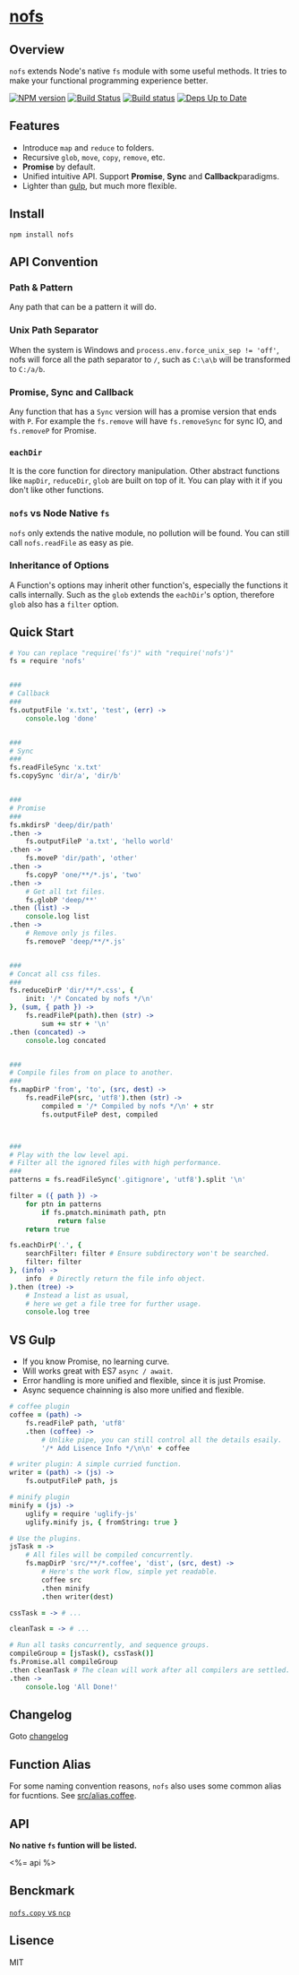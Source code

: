 # [nofs](https://github.com/ysmood/nofs)

## Overview

`nofs` extends Node's native `fs` module with some useful methods. It tries
to make your functional programming experience better.

[![NPM version](https://badge.fury.io/js/nofs.svg)](http://badge.fury.io/js/nofs) [![Build Status](https://travis-ci.org/ysmood/nofs.svg)](https://travis-ci.org/ysmood/nofs) [![Build status](https://ci.appveyor.com/api/projects/status/11ddy1j4wofdhal7?svg=true)](https://ci.appveyor.com/project/ysmood/nofs)
 [![Deps Up to Date](https://david-dm.org/ysmood/nofs.svg?style=flat)](https://david-dm.org/ysmood/nofs)

## Features

- Introduce `map` and `reduce` to folders.
- Recursive `glob`, `move`, `copy`, `remove`, etc.
- **Promise** by default.
- Unified intuitive API. Support **Promise**, **Sync** and **Callback**paradigms.
- Lighter than [gulp](https://github.com/gulpjs/gulp), but much more flexible.

## Install

```shell
npm install nofs
```

## API Convention

### Path & Pattern

Any path that can be a pattern it will do.

### Unix Path Separator

When the system is Windows and `process.env.force_unix_sep != 'off'`, nofs  will force all the path separator to `/`, such as `C:\a\b` will be transformed to `C:/a/b`.

### Promise, Sync and Callback

Any function that has a `Sync` version will has a promise version that ends with `P`.
For example the `fs.remove` will have `fs.removeSync` for sync IO, and `fs.removeP` for Promise.

### `eachDir`

It is the core function for directory manipulation. Other abstract functions
like `mapDir`, `reduceDir`, `glob` are built on top of it. You can play
with it if you don't like other functions.

### `nofs` vs Node Native `fs`

`nofs` only extends the native module, no pollution will be found. You can
still call `nofs.readFile` as easy as pie.

### Inheritance of Options

A Function's options may inherit other function's, especially the functions it calls internally. Such as the `glob` extends the `eachDir`'s
option, therefore `glob` also has a `filter` option.

## Quick Start

```coffee
# You can replace "require('fs')" with "require('nofs')"
fs = require 'nofs'


###
# Callback
###
fs.outputFile 'x.txt', 'test', (err) ->
    console.log 'done'


###
# Sync
###
fs.readFileSync 'x.txt'
fs.copySync 'dir/a', 'dir/b'


###
# Promise
###
fs.mkdirsP 'deep/dir/path'
.then ->
    fs.outputFileP 'a.txt', 'hello world'
.then ->
    fs.moveP 'dir/path', 'other'
.then ->
    fs.copyP 'one/**/*.js', 'two'
.then ->
    # Get all txt files.
    fs.globP 'deep/**'
.then (list) ->
    console.log list
.then ->
    # Remove only js files.
    fs.removeP 'deep/**/*.js'


###
# Concat all css files.
###
fs.reduceDirP 'dir/**/*.css', {
    init: '/* Concated by nofs */\n'
}, (sum, { path }) ->
    fs.readFileP(path).then (str) ->
        sum += str + '\n'
.then (concated) ->
    console.log concated


###
# Compile files from on place to another.
###
fs.mapDirP 'from', 'to', (src, dest) ->
    fs.readFileP(src, 'utf8').then (str) ->
        compiled = '/* Compiled by nofs */\n' + str
        fs.outputFileP dest, compiled



###
# Play with the low level api.
# Filter all the ignored files with high performance.
###
patterns = fs.readFileSync('.gitignore', 'utf8').split '\n'

filter = ({ path }) ->
    for ptn in patterns
        if fs.pmatch.minimath path, ptn
            return false
    return true

fs.eachDirP('.', {
    searchFilter: filter # Ensure subdirectory won't be searched.
    filter: filter
}, (info) ->
    info  # Directly return the file info object.
).then (tree) ->
    # Instead a list as usual,
    # here we get a file tree for further usage.
    console.log tree
```


## VS Gulp

- If you know Promise, no learning curve.
- Will works great with ES7 `async / await`.
- Error handling is more unified and flexible, since it is just Promise.
- Async sequence chainning is also more unified and flexible.

```coffee
# coffee plugin
coffee = (path) ->
    fs.readFileP path, 'utf8'
    .then (coffee) ->
        # Unlike pipe, you can still control all the details esaily.
        '/* Add Lisence Info */\n\n' + coffee

# writer plugin: A simple curried function.
writer = (path) -> (js) ->
    fs.outputFileP path, js

# minify plugin
minify = (js) ->
    uglify = require 'uglify-js'
    uglify.minify js, { fromString: true }

# Use the plugins.
jsTask = ->
    # All files will be compiled concurrently.
    fs.mapDirP 'src/**/*.coffee', 'dist', (src, dest) ->
        # Here's the work flow, simple yet readable.
        coffee src
        .then minify
        .then writer(dest)

cssTask = -> # ...

cleanTask = -> # ...

# Run all tasks concurrently, and sequence groups.
compileGroup = [jsTask(), cssTask()]
fs.Promise.all compileGroup
.then cleanTask # The clean will work after all compilers are settled.
.then ->
    console.log 'All Done!'
```

## Changelog

Goto [changelog](doc/changelog.md)

## Function Alias

For some naming convention reasons, `nofs` also uses some common alias for fucntions. See [src/alias.coffee](src/alias.coffee).

## API

__No native `fs` funtion will be listed.__

<%= api %>

## Benckmark

[`nofs.copy` vs `ncp`](benchmark/ncp.coffee)

## Lisence

MIT
